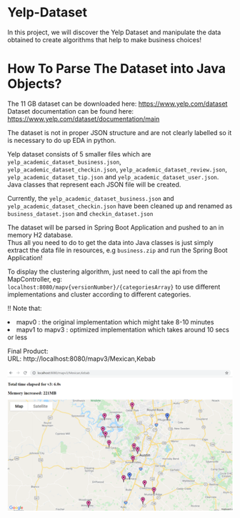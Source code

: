 # Yelp-Dataset

In this project, we will discover the Yelp Dataset and manipulate the data obtained to create algorithms that help to make business choices!

<h1>How To Parse The Dataset into Java Objects?</h1>

The 11 GB dataset can be downloaded here: https://www.yelp.com/dataset <br/>
Dataset documentation can be found here: https://www.yelp.com/dataset/documentation/main <br/>

The dataset is not in proper JSON structure and are not clearly labelled so it is necessary to do up EDA in python.

Yelp dataset consists of 5 smaller files which are `yelp_academic_dataset_business.json`, `yelp_academic_dataset_checkin.json`, `yelp_academic_dataset_review.json`, `yelp_academic_dataset_tip.json` and `yelp_academic_dataset_user.json`. Java classes that represent each JSON file will be created.

Currently, the `yelp_academic_dataset_business.json` and `yelp_academic_dataset_checkin.json` have been cleaned up and renamed as `business_dataset.json` and `checkin_dataset.json` </br>

The dataset will be parsed in Spring Boot Application and pushed to an in memory H2 database.</br>
Thus all you need to do to get the data into Java classes is just simply extract the data file in resources, e.g `business.zip` and run the Spring Boot Application!

To display the clustering algorithm, just need to call the api from the MapController, eg: </br> 
    `localhost:8080/mapv{versionNumber}/{categoriesArray}` to use different implementations and cluster according to different categories.

!! Note that: </br>
<li> mapv0 : the original implementation which might take 8-10 minutes
<li> mapv1 to mapv3 : optimized implementation which takes around 10 secs or less 
    
Final Product: </br>
URL: http://localhost:8080/mapv3/Mexican,Kebab </br>
</br>
![alt text](https://github.com/Dev317/Yelp-Dataset/blob/optimize-draft/map.PNG)
